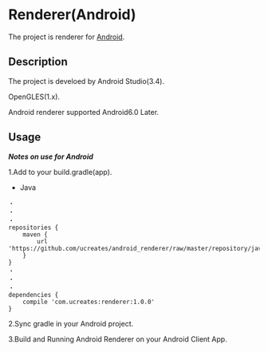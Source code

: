# Renderer(Android)
The project is renderer for [Android](https://www.android.com).

## Description
The project is develoed by Android Studio(3.4).

OpenGLES(1.x).

Android renderer supported Android6.0 Later.

## Usage
***Notes on use for Android***

1.Add to your build.gradle(app).

- Java

```
・
・
・
repositories {
    maven {
        url 'https://github.com/ucreates/android_renderer/raw/master/repository/java/renderer/gles1'
    }
}
・
・
・
dependencies {
    compile 'com.ucreates:renderer:1.0.0' 
}    
```

2.Sync gradle in your Android project.

3.Build and Running Android Renderer on your Android Client App.
